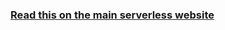 <!--
title: Serverless Guide - Development
menuText: Development
menuOrder: 4
description: A guide to developing Serverless Architectures
layout: Doc
-->

<!-- DOCS-SITE-LINK:START automatically generated  -->
### [Read this on the main serverless website](https://www.serverless.com/learn)
<!-- DOCS-SITE-LINK:END -->
